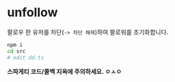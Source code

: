 # unfollow

팔로우 한 유저를 차단(`-> 차단 해제`)하여 팔로워를 초기화합니다.

```sh
npm i
cd src
# edit dd.ts
```

**스파게티 코드/콜백 지옥에 주의하세요. ㅇㅅㅇ**
